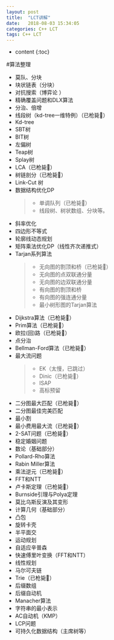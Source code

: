 ```yaml
---
layout: post
title:  "LCT讲解"
date:   2018-08-03 15:34:05
categories: C++ LCT
tags: C++ LCT
---
```


* content
{:toc}


#算法整理

<ul>
<li>莫队、分块</li>
<li>块状链表（分块）</li>
<li>对抗搜索（博弈论 ）</li>
<li>精确覆盖问题和DLX算法</li>
<li>分治、倍增</li>
<li>线段树（kd-tree一维特例）（已枪毙💪）</li>
<li>Kd-tree</li>
<li>SBT树</li>
<li>BIT树</li>
<li>左偏树</li>
<li>Teap树</li>
<li>Splay树</li>
<li>LCA（已枪毙💪）</li>
<li>树链剖分（已枪毙💪）</li>
<li>Link-Cut 树</li>
<li>数据结构优化DP
<blockquote>
<ul>
<li>单调队列（已枪毙💪）</li>
<li>线段树、树状数组、分块等。</li>
</ul>
</blockquote></li>
<li>斜率优化</li>
<li>四边形不等式</li>
<li>轮廓线动态规划</li>
<li>矩阵乘法优化DP（线性齐次递推式）</li>
<li>Tarjan系列算法
<blockquote>
<ul>
<li>无向图的割顶和桥（已枪毙💪）</li>
<li>无向图的点双联通分量</li>
<li>无向图的边双联通分量</li>
<li>有向图的割顶和桥</li>
<li>有向图的强连通分量</li>
<li>最小树形图的Tarjan算法</li>
</ul>
</blockquote></li>
<li>Dijkstra算法（已枪毙💪）</li>
<li>Prim算法（已枪毙💪）</li>
<li>欧拉(回)路（已枪毙💪）</li>
<li>点分治</li>
<li>Bellman-Ford算法（已枪毙💪）</li>
<li>最大流问题
<blockquote>
<ul>
<li>EK（太慢，已跳过）</li>
<li>Dinic（已枪毙💪）</li>
<li>ISAP</li>
<li>高标预留</li>
</ul>
</blockquote></li>
<li>二分图最大匹配（已枪毙💪）</li>
<li>二分图最佳完美匹配</li>
<li>最小割</li>
<li>最小费用最大流（已枪毙💪）</li>
<li>2-SAT问题（已枪毙💪）</li>
<li>稳定婚姻问题</li>
<li>数论（基础部分）</li>
<li>Pollard-Rho算法</li>
<li>Rabin Miller算法</li>
<li>乘法逆元（已枪毙💪）</li>
<li>FFT和NTT</li>
<li>卢卡斯定理（已枪毙💪）</li>
<li>Burnside引理与Polya定理</li>
<li>莫比乌斯反演及其变形</li>
<li>计算几何（基础部分）</li>
<li>凸包</li>
<li>旋转卡壳</li>
<li>半平面交</li>
<li>运动规划</li>
<li>自适应辛普森</li>
<li>快速傅里叶变换（FFT和NTT）</li>
<li>线性规划</li>
<li>马尔可夫链</li>
<li>Trie（已枪毙💪）</li>
<li>后缀数组</li>
<li>后缀自动机</li>
<li>Manacher算法</li>
<li>字符串的最小表示</li>
<li>AC自动机（KMP）</li>
<li>LCP问题</li>
<li>可持久化数据结构（主席树等）</li>
</ul>
